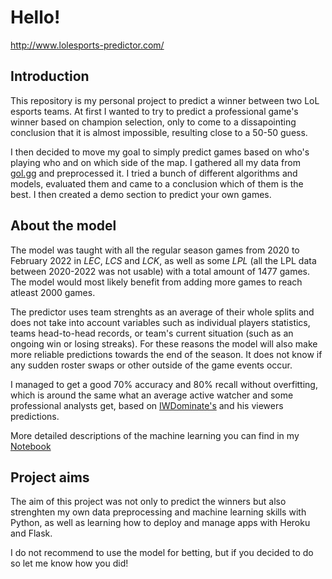 # Hello!

http://www.lolesports-predictor.com/

## Introduction

This repository is my personal project to predict a winner between two LoL esports teams. At first I wanted to try to predict a professional game's winner based on champion selection, only to come to a dissapointing conclusion that it is almost impossible, resulting close to a 50-50 guess.

I then decided to move my goal to simply predict games based on who's playing who and on which side of the map. I gathered all my data from [gol.gg](https://gol.gg/esports/home/) and preprocessed it. I tried a bunch of different algorithms and models, evaluated them and came to a conclusion which of them is the best. I then created a demo section to predict your own games.

## About the model

The model was taught with all the regular season games from 2020 to February 2022 in *LEC*, *LCS* and *LCK*, as well as some *LPL* (all the LPL data between 2020-2022 was not usable) with a total amount of 1477 games. The model would most likely benefit from adding more games to reach atleast 2000 games.

The predictor uses team strenghts as an average of their whole splits and does not take into account variables such as individual players statistics, teams head-to-head records, or team's current situation (such as an ongoing win or losing streaks). For these reasons the model will also make more reliable predictions towards the end of the season. It does not know if any sudden roster swaps or other outside of the game events occur.

I managed to get a good 70% accuracy and 80% recall without overfitting, which is around the same what an average active watcher and some professional analysts get, based on [IWDominate's](https://www.twitch.tv/iwilldominate) and his viewers predictions.

More detailed descriptions of the machine learning you can find in my [Notebook](https://github.com/SamuelAitamaa/lolesports-predictor/blob/main/model-notebook/modelNotebook.ipynb)

## Project aims

The aim of this project was not only to predict the winners but also strenghten my own data preprocessing and machine learning skills with Python, as well as learning how to deploy and manage apps with Heroku and Flask.

I do not recommend to use the model for betting, but if you decided to do so let me know how you did!
